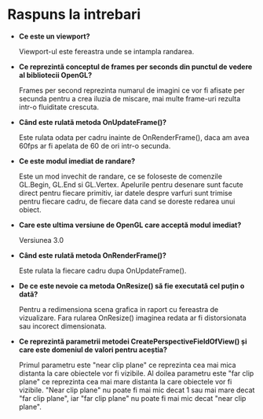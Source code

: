 # Raspuns la intrebari

- **Ce este un viewport?**
  
  Viewport-ul este fereastra unde se intampla randarea.
- **Ce reprezintă conceptul de frames per seconds din punctul de vedere al bibliotecii OpenGL?**
  
  Frames per second reprezinta numarul de imagini ce vor fi afisate per secunda pentru a crea iluzia de miscare, mai multe frame-uri rezulta intr-o fluiditate crescuta.
- **Când este rulată metoda OnUpdateFrame()?**
  
  Este rulata odata per cadru inainte de OnRenderFrame(), daca am avea 60fps ar fi apelata de 60 de ori intr-o secunda.
- **Ce este modul imediat de randare?**
  
  Este un mod invechit de randare, ce se foloseste de comenzile GL.Begin, GL.End si GL.Vertex. Apelurile pentru desenare sunt facute direct pentru fiecare primitiv, iar datele despre varfuri sunt trimise pentru fiecare cadru, de fiecare data cand se doreste redarea unui obiect.
- **Care este ultima versiune de OpenGL care acceptă modul imediat?**
  
  Versiunea 3.0
- **Când este rulată metoda OnRenderFrame()?**
  
  Este rulata la fiecare cadru dupa OnUpdateFrame().
- **De ce este nevoie ca metoda OnResize() să fie executată cel puțin o dată?**
  
  Pentru a redimensiona scena grafica in raport cu fereastra de vizualizare. Fara rularea OnResize() imaginea redata ar fi distorsionata sau incorect dimensionata.
- **Ce reprezintă parametrii metodei CreatePerspectiveFieldOfView() și care este domeniul de valori pentru aceștia?**
  
  Primul parametru este "near clip plane" ce reprezinta cea mai mica distanta la care obiectele vor fi vizibile. Al doilea parametru este "far clip plane" ce reprezinta cea mai mare distanta la care obiectele vor fi vizibile. "Near clip plane" nu poate fi mai mic decat 1 sau mai mare decat "far clip plane", iar "far clip plane" nu poate fi mai mic decat "near clip plane".
